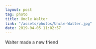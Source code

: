 ```yaml
---
layout: post
tag: photo
title: Uncle Walter
link: "/assets/photos/Uncle-Walter.jpg"
date: 2019-04-05 11:02:57
---
```

Walter made a new friend